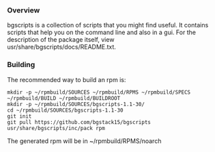 ### Overview
bgscripts is a collection of scripts that you might find useful.
It contains scripts that help you on the command line and also in a gui.
For the description of the package itself, view usr/share/bgscripts/docs/README.txt.

### Building
The recommended way to build an rpm is:

    mkdir -p ~/rpmbuild/SOURCES ~/rpmbuild/RPMS ~/rpmbuild/SPECS ~/rpmbuild/BUILD ~/rpmbuild/BUILDROOT
    mkdir -p ~/rpmbuild/SOURCES/bgscripts-1.1-30/
    cd ~/rpmbuild/SOURCES/bgscripts-1.1-30
    git init
    git pull https://github.com/bgstack15/bgscripts
    usr/share/bgscripts/inc/pack rpm

The generated rpm will be in ~/rpmbuild/RPMS/noarch

